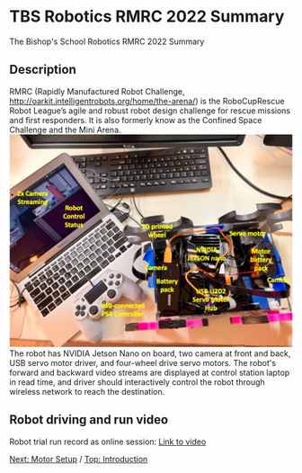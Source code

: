 # TBS Robotics RMRC 2022 Summary
The Bishop's School Robotics RMRC 2022 Summary
## Description
RMRC (Rapidly Manufactured Robot Challenge, http://oarkit.intelligentrobots.org/home/the-arena/) is the RoboCupRescue Robot League’s agile and robust robot design challenge for rescue missions and first responders. It is also formerly know as the Confined Space Challenge and the Mini Arena.
![RMRC robot photo](https://github.com/Cinderpe1t/TBS_Robotics_RMRC_2022_Summary/blob/main/RMRC_robot_system.jpeg)
The robot has NVIDIA Jetson Nano on board, two camera at front and back, USB servo motor driver, and four-wheel drive servo motors. The robot's forward and backward video streams are displayed at control station laptop in read time, and driver should interactively control the robot through wireless network to reach the destination.
## Robot driving and run video
Robot trial run record as online session:
[Link to video](https://drive.google.com/file/d/18O_THjSodmW0iIljqGmkhlAPrGnNhIhx/preview)

[Next: Motor Setup](https://github.com/Cinderpe1t/TBS_Robotics_RMRC_Motor_Setup) / [Top: Introduction](https://github.com/Cinderpe1t/TBS_Robotics_Introduction)
